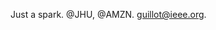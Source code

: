Just a spark.
@JHU, @AMZN.
guillot@ieee.org.

<!---
gpguillot/gpguillot is a ✨ special ✨ repository because its `README.md` (this file) appears on your GitHub profile.
You can click the Preview link to take a look at your changes.
--->

